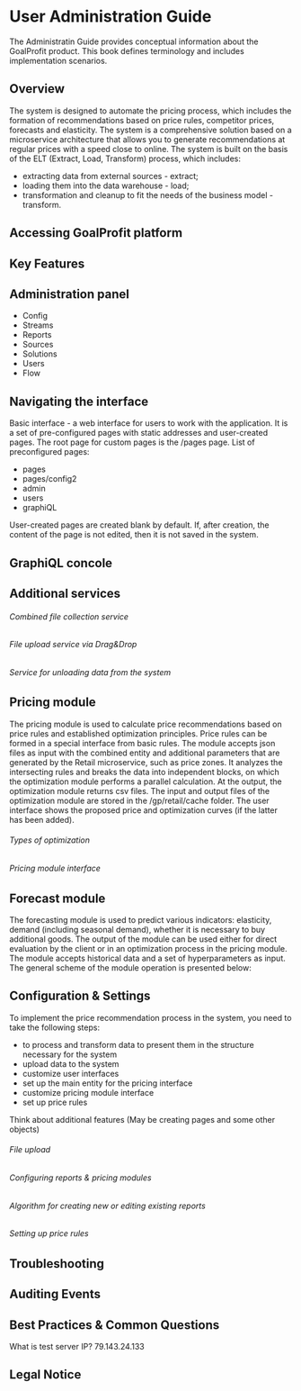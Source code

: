 # User Administration Guide

The Administratin Guide provides conceptual information about the GoalProfit product. This book defines terminology and includes implementation scenarios.

## Overview

The system is designed to automate the pricing process, which includes the formation of recommendations based on price rules, competitor prices, forecasts and elasticity.
The system is a comprehensive solution based on a microservice architecture that allows you to generate recommendations at regular prices with a speed close to online. 
The system is built on the basis of the ELT (Extract, Load, Transform) process, which includes:

* extracting data from external sources - extract;
* loading them into the data warehouse - load;
* transformation and cleanup to fit the needs of the business model - transform.

## Accessing GoalProfit platform

## Key Features


## Administration panel

* Config
* Streams
* Reports
* Sources
* Solutions
* Users
* Flow


## Navigating the interface

Basic interface - a web interface for users to work with the application. 
It is a set of pre-configured pages with static addresses and user-created pages. 
The root page for custom pages is the /pages page.
List of preconfigured pages:

* pages
* pages/config2
* admin
* users
* graphiQL

User-created pages are created blank by default. If, after creation, the content of the page is not edited, then it is not saved in the system.

## GraphiQL concole
## Additional services

###### Combined file collection service

###### File upload service via Drag&Drop
###### Service for unloading data from the system

## Pricing module

The pricing module is used to calculate price recommendations based on price rules and established optimization principles.
Price rules can be formed in a special interface from basic rules. 
The module accepts json files as input with the combined entity and additional parameters that are generated by the Retail microservice, such as price zones.
It analyzes the intersecting rules and breaks the data into independent blocks, on which the optimization module performs a parallel calculation. At the output, the optimization module returns csv files.
The input and output files of the optimization module are stored in the /gp/retail/cache folder. The user interface shows the proposed price and optimization curves (if the latter has been added).
###### Types of optimization
###### Pricing module interface

## Forecast module

The forecasting module is used to predict various indicators: elasticity, demand (including seasonal demand), whether it is necessary to buy additional goods.
The output of the module can be used either for direct evaluation by the client or in an optimization process in the pricing module.
The module accepts historical data and a set of hyperparameters as input.
The general scheme of the module operation is presented below:

## Configuration & Settings

To implement the price recommendation process in the system, you need to take the following steps:

* to process and transform data to present them in the structure necessary for the system
* upload data to the system
* customize user interfaces
* set up the main entity for the pricing interface
* customize pricing module interface
* set up price rules

Think about additional features (May be creating pages and some other objects)

###### File upload
###### Configuring reports & pricing modules
###### Algorithm for creating new or editing existing reports
###### Setting up price rules

## Troubleshooting
## Auditing Events
## Best Practices & Common Questions

What is test server IP?
79.143.24.133


## Legal Notice
